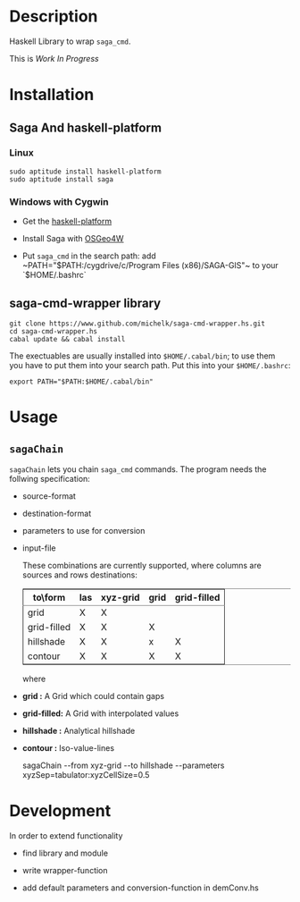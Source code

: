 
# Description

Haskell Library to wrap `saga_cmd`. 

This is *Work In Progress*

# Installation

## Saga And haskell-platform

### Linux

    sudo aptitude install haskell-platform
    sudo aptitude install saga

### Windows with Cygwin

-   Get the [haskell-platform](http://www.haskell.org/platform/)

-   Install Saga with [OSGeo4W](http://trac.osgeo.org/osgeo4w/)

-   Put `saga_cmd` in the search path: add ~PATH="$PATH:/cygdrive/c/Program
    Files (x86)/SAGA-GIS"~ to your `$HOME/.bashrc`

## saga-cmd-wrapper library

    git clone https://www.github.com/michelk/saga-cmd-wrapper.hs.git
    cd saga-cmd-wrapper.hs
    cabal update && cabal install

The exectuables are usually installed into `$HOME/.cabal/bin`; to
use them you have to put them into your search path. Put this into
your `$HOME/.bashrc`:

    export PATH="$PATH:$HOME/.cabal/bin"

# Usage

## `sagaChain`

`sagaChain` lets you chain `saga_cmd` commands. The program needs the
follwing specification:

-   source-format

-   destination-format

-   parameters to use for conversion

-   input-file
    
    These combinations are currently supported, where columns are
    sources and rows destinations:
    
    <table border="2" cellspacing="0" cellpadding="6" rules="groups" frame="hsides">
    
    
    <colgroup>
    <col  class="left" />
    
    <col  class="left" />
    
    <col  class="left" />
    
    <col  class="left" />
    
    <col  class="left" />
    </colgroup>
    <thead>
    <tr>
    <th scope="col" class="left">to\form</th>
    <th scope="col" class="left">las</th>
    <th scope="col" class="left">xyz-grid</th>
    <th scope="col" class="left">grid</th>
    <th scope="col" class="left">grid-filled</th>
    </tr>
    </thead>
    
    <tbody>
    <tr>
    <td class="left">grid</td>
    <td class="left">X</td>
    <td class="left">X</td>
    <td class="left">&#xa0;</td>
    <td class="left">&#xa0;</td>
    </tr>
    
    
    <tr>
    <td class="left">grid-filled</td>
    <td class="left">X</td>
    <td class="left">X</td>
    <td class="left">X</td>
    <td class="left">&#xa0;</td>
    </tr>
    
    
    <tr>
    <td class="left">hillshade</td>
    <td class="left">X</td>
    <td class="left">X</td>
    <td class="left">x</td>
    <td class="left">X</td>
    </tr>
    
    
    <tr>
    <td class="left">contour</td>
    <td class="left">X</td>
    <td class="left">X</td>
    <td class="left">X</td>
    <td class="left">X</td>
    </tr>
    </tbody>
    </table>
    
    where

-   **grid       :** A Grid which could contain gaps

-   **grid-filled:** A Grid with interpolated values

-   **hillshade  :** Analytical hillshade

-   **contour    :** Iso-value-lines


    sagaChain --from xyz-grid --to hillshade --parameters xyzSep=tabulator:xyzCellSize=0.5

# Development

In order to extend functionality

-   find library and module

-   write wrapper-function

-   add default parameters and conversion-function in demConv.hs
